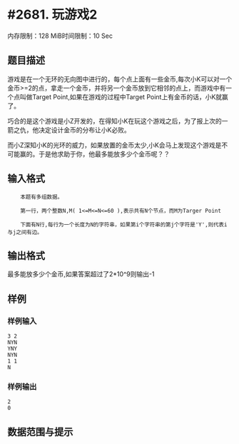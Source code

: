 # #2681. 玩游戏2

内存限制：128 MiB时间限制：10 Sec

## 题目描述

游戏是在一个无环的无向图中进行的，每个点上面有一些金币,每次小K可以对一个金币>=2的点，拿走一个金币，并将另一个金币放到它相邻的点上，而游戏中有一个点叫做Target Point,如果在游戏的过程中Target Point上有金币的话，小K就赢了。

巧合的是这个游戏是小Z开发的，在得知小K在玩这个游戏之后，为了报上次的一箭之仇，他决定设计金币的分布让小K必败。

而小Z深知小K的光环的威力，如果放置的金币太少,小K会马上发现这个游戏是不可能赢的。于是他求助于你，他最多能放多少个金币呢？？

 

## 输入格式

        本题有多组数据。

        第一行，两个整数N,M( 1<=M<=N<=60 ),表示共有N个节点，而M为Targer Point

        下面有N行,每行为一个长度为N的字符串，如果第i个字符串的第j个字符是'Y',则代表i与j之间有边。

 

 

## 输出格式

最多能放多少个金币,如果答案超过了2*10^9则输出-1

 

 

## 样例

### 样例输入

    
    3 2
    NYN
    YNY
    NYN
    1 1
    N
     
     
    

### 样例输出

    
    2
    0
    
    

## 数据范围与提示
